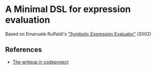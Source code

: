 # A Minimal DSL for expression evaluation

Based on Emanuele Ruffaldi's ["Symbolic Expression Evaluator"](http://www.sssup.it/~pit)  (2002)

## References

- [The writeup in codeproject](https://www.codeproject.com/Articles/3307/Runtime-Compiled-Symbolic-Expressions)
